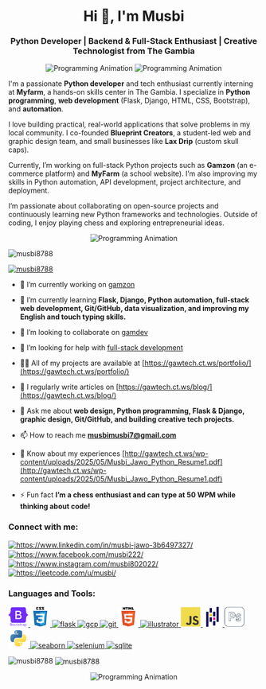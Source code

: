 <h1 align="center">Hi 👋, I'm Musbi</h1>
<h3 align="center">Python Developer | Backend & Full-Stack Enthusiast | Creative Technologist from The Gambia</h3>

<p align="center">
  <img src="https://media.giphy.com/media/v1.Y2lkPWVjZjA1ZTQ3Z3FsaWc3dHYzM3hlcGlyenBidDNzZ3o1cWN1YnRydjZnY2VkeDY0ciZlcD12MV9naWZzX3NlYXJjaCZjdD1n/h408T6Y5GfmXBKW62l/giphy.gif" alt="Programming Animation" width="200"/>
  
  <img src="https://media.giphy.com/media/v1.Y2lkPWVjZjA1ZTQ3YWFmeG1yYmZudG85enU0cmFzZGtocnpmY3RtZWFteWs3bWhxeGhsNiZlcD12MV9naWZzX3NlYXJjaCZjdD1n/l2R0cvMrULqv6se4M/giphy.gif" alt="Programming Animation" width="200"/>
</p>

<p align="left">
I'm a passionate <strong>Python developer</strong> and tech enthusiast currently interning at <strong>Myfarm</strong>, a hands-on skills center in The Gambia. I specialize in <strong>Python programming</strong>, <strong>web development</strong> (Flask, Django, HTML, CSS, Bootstrap), and <strong>automation</strong>.
</p>

<p align="left">
I love building practical, real-world applications that solve problems in my local community. I co-founded <strong>Blueprint Creators</strong>, a student-led web and graphic design team, and small businesses like <strong>Lax Drip</strong> (custom skull caps).
</p>

<p align="left">
Currently, I’m working on full-stack Python projects such as <strong>Gamzon</strong> (an e-commerce platform) and <strong>MyFarm</strong> (a school website). I’m also improving my skills in Python automation, API development, project architecture, and deployment.
</p>

<p align="left">
I’m passionate about collaborating on open-source projects and continuously learning new Python frameworks and technologies. Outside of coding, I enjoy playing chess and exploring entrepreneurial ideas.
</p>

<p align="center">
  <img src="https://media.giphy.com/media/v1.Y2lkPTc5MGI3NjExcjZ4cGZ1M2J4bHQ0YmpzbDlhMjFsNDZ2ZW1mYTh3M2VlOHZ3eWR2ZyZlcD12MV9naWZzX3NlYXJjaCZjdD1n/TFPdmm3rdzeZ0kP3zG/giphy.gif" alt="Programming Animation" width="400"/>
</p>



<p align="left"> <img src="https://komarev.com/ghpvc/?username=musbi8788&label=Profile%20views&color=0e75b6&style=flat" alt="musbi8788" /> </p>

<p align="left"> <a href="https://github.com/ryo-ma/github-profile-trophy"><img src="https://github-profile-trophy.vercel.app/?username=musbi8788" alt="musbi8788" /></a> </p>

- 🔭 I’m currently working on [gamzon](https://github.com/Musbi8788/gamzon.git)

- 🌱 I’m currently learning **Flask, Django, Python automation, full-stack web development, Git/GitHub, data visualization, and improving my English and touch typing skills.**

- 👯 I’m looking to collaborate on [gamdev](https://github.com/Musbi8788/gamdev.git)

- 🤝 I’m looking for help with [full-stack development](https://www.freecodecamp.org/learn/full-stack-developer/)

- 👨‍💻 All of my projects are available at [https://gawtech.ct.ws/portfolio/](https://gawtech.ct.ws/portfolio/)

- 📝 I regularly write articles on [https://gawtech.ct.ws/blog/](https://gawtech.ct.ws/blog/)

- 💬 Ask me about **web design, Python programming, Flask & Django, graphic design, Git/GitHub, and building creative tech projects.**

- 📫 How to reach me **musbimusbi7@gmail.com**

- 📄 Know about my experiences [http://gawtech.ct.ws/wp-content/uploads/2025/05/Musbi_Jawo_Python_Resume1.pdf](http://gawtech.ct.ws/wp-content/uploads/2025/05/Musbi_Jawo_Python_Resume1.pdf)

- ⚡ Fun fact **I’m a chess enthusiast and can type at 50 WPM while thinking about code!**

<h3 align="left">Connect with me:</h3>
<p align="left">
<a href="https://linkedin.com/in/https://www.linkedin.com/in/musbi-jawo-3b6497327/" target="blank"><img align="center" src="https://raw.githubusercontent.com/rahuldkjain/github-profile-readme-generator/master/src/images/icons/Social/linked-in-alt.svg" alt="https://www.linkedin.com/in/musbi-jawo-3b6497327/" height="30" width="40" /></a>
<a href="https://fb.com/https://www.facebook.com/musbi222/" target="blank"><img align="center" src="https://raw.githubusercontent.com/rahuldkjain/github-profile-readme-generator/master/src/images/icons/Social/facebook.svg" alt="https://www.facebook.com/musbi222/" height="30" width="40" /></a>
<a href="https://instagram.com/https://www.instagram.com/musbi802022/" target="blank"><img align="center" src="https://raw.githubusercontent.com/rahuldkjain/github-profile-readme-generator/master/src/images/icons/Social/instagram.svg" alt="https://www.instagram.com/musbi802022/" height="30" width="40" /></a>
<a href="https://www.leetcode.com/https://leetcode.com/u/musbi/" target="blank"><img align="center" src="https://raw.githubusercontent.com/rahuldkjain/github-profile-readme-generator/master/src/images/icons/Social/leet-code.svg" alt="https://leetcode.com/u/musbi/" height="30" width="40" /></a>
</p>

<h3 align="left">Languages and Tools:</h3>
<p align="left"> <a href="https://getbootstrap.com" target="_blank" rel="noreferrer"> <img src="https://raw.githubusercontent.com/devicons/devicon/master/icons/bootstrap/bootstrap-plain-wordmark.svg" alt="bootstrap" width="40" height="40"/> </a> <a href="https://www.w3schools.com/css/" target="_blank" rel="noreferrer"> <img src="https://raw.githubusercontent.com/devicons/devicon/master/icons/css3/css3-original-wordmark.svg" alt="css3" width="40" height="40"/> </a> <a href="https://flask.palletsprojects.com/" target="_blank" rel="noreferrer"> <img src="https://www.vectorlogo.zone/logos/palletsprojects_flask/palletsprojects_flask-ar21.svg" alt="flask" width="40" height="40"/> </a> <a href="https://cloud.google.com" target="_blank" rel="noreferrer"> <img src="https://www.vectorlogo.zone/logos/google_cloud/google_cloud-icon.svg" alt="gcp" width="40" height="40"/> </a> <a href="https://git-scm.com/" target="_blank" rel="noreferrer"> <img src="https://www.vectorlogo.zone/logos/git-scm/git-scm-icon.svg" alt="git" width="40" height="40"/> </a> <a href="https://www.w3.org/html/" target="_blank" rel="noreferrer"> <img src="https://raw.githubusercontent.com/devicons/devicon/master/icons/html5/html5-original-wordmark.svg" alt="html5" width="40" height="40"/> </a> <a href="https://www.adobe.com/in/products/illustrator.html" target="_blank" rel="noreferrer"> <img src="https://www.vectorlogo.zone/logos/adobe_illustrator/adobe_illustrator-icon.svg" alt="illustrator" width="40" height="40"/> </a> <a href="https://developer.mozilla.org/en-US/docs/Web/JavaScript" target="_blank" rel="noreferrer"> <img src="https://raw.githubusercontent.com/devicons/devicon/master/icons/javascript/javascript-original.svg" alt="javascript" width="40" height="40"/> </a> <a href="https://pandas.pydata.org/" target="_blank" rel="noreferrer"> <img src="https://raw.githubusercontent.com/devicons/devicon/2ae2a900d2f041da66e950e4d48052658d850630/icons/pandas/pandas-original.svg" alt="pandas" width="40" height="40"/> </a> <a href="https://www.photoshop.com/en" target="_blank" rel="noreferrer"> <img src="https://raw.githubusercontent.com/devicons/devicon/master/icons/photoshop/photoshop-line.svg" alt="photoshop" width="40" height="40"/> </a> <a href="https://www.python.org" target="_blank" rel="noreferrer"> <img src="https://raw.githubusercontent.com/devicons/devicon/master/icons/python/python-original.svg" alt="python" width="40" height="40"/> </a> <a href="https://seaborn.pydata.org/" target="_blank" rel="noreferrer"> <img src="https://seaborn.pydata.org/_images/logo-mark-lightbg.svg" alt="seaborn" width="40" height="40"/> </a> <a href="https://www.selenium.dev" target="_blank" rel="noreferrer"> <img src="https://raw.githubusercontent.com/detain/svg-logos/780f25886640cef088af994181646db2f6b1a3f8/svg/selenium-logo.svg" alt="selenium" width="40" height="40"/> </a> <a href="https://www.sqlite.org/" target="_blank" rel="noreferrer"> <img src="https://www.vectorlogo.zone/logos/sqlite/sqlite-icon.svg" alt="sqlite" width="40" height="40"/> </a> </p>

<p><img align="left" src="https://github-readme-stats.vercel.app/api/top-langs?username=musbi8788&show_icons=true&locale=en&layout=compact" alt="musbi8788" /></p>

<p>&nbsp;<img align="center" src="https://github-readme-stats.vercel.app/api?username=musbi8788&show_icons=true&locale=en" alt="musbi8788" /></p>


<p align="center">
  <img src="https://media.giphy.com/media/v1.Y2lkPWVjZjA1ZTQ3em9kNnBvOXpkc2xodWV1N3pid2x6cHJ2c2xlY2o2MzZqZzd0cG90cCZlcD12MV9naWZzX3NlYXJjaCZjdD1n/l2R0flMBPtMGU0wbm/giphy.gif" alt="Programming Animation" width="400"/>
  
</p>

